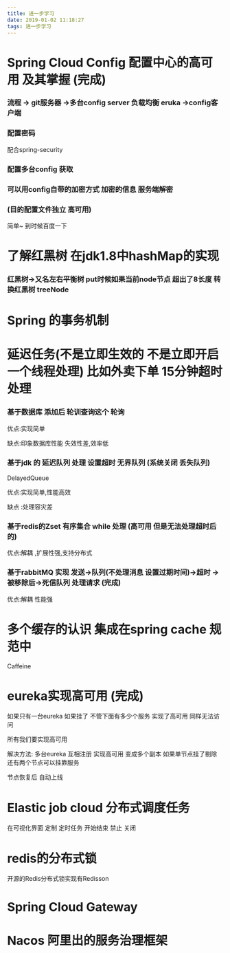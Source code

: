 ```yaml
---
title: 进一步学习
date: 2019-01-02 11:18:27
tags: 进一步学习
---
```



# Spring Cloud Config 配置中心的高可用 及其掌握 (完成)

### 流程 -> git服务器 ->多台config server 负载均衡 eruka ->config客户端

### 配置密码 

配合spring-security

### 配置多台config 获取

<!--more-->

### 可以用config自带的加密方式 加密的信息 服务端解密

### (目的配置文件独立 高可用)

简单~ 到时候百度一下

# 了解红黑树 在jdk1.8中hashMap的实现

### 红黑树->又名左右平衡树  put时候如果当前node节点 超出了8长度 转换红黑树 treeNode

# Spring 的事务机制



# 延迟任务(不是立即生效的 不是立即开启一个线程处理) 比如外卖下单 15分钟超时处理

### 基于数据库 添加后 轮训查询这个 轮询

优点:实现简单 

缺点:印象数据库性能 失效性差,效率低

###  基于jdk 的 延迟队列 处理 设置超时  无界队列 (系统关闭 丢失队列)

DelayedQueue

优点:实现简单,性能高效

缺点 :处理容灾差

### 基于redis的Zset 有序集合  while 处理 (高可用 但是无法处理超时后的)

优点:解耦 ,扩展性强,支持分布式

###  基于rabbitMQ 实现  发送->队列(不处理消息 设置过期时间)->超时 ->被移除后->死信队列 处理请求 (完成)  

优点:解耦 性能强



# 多个缓存的认识 集成在spring cache 规范中

Caffeine 



# eureka实现高可用  (完成)

如果只有一台eureka 如果挂了 不管下面有多少个服务 实现了高可用 同样无法访问 

所有我们要实现高可用

解决方法: 多台eureka 互相注册 实现高可用  变成多个副本 如果单节点挂了剔除 还有两个节点可以挂靠服务 

 节点恢复后 自动上线



# Elastic job cloud 分布式调度任务 

在可视化界面 定制 定时任务 开始结束 禁止 关闭



# redis的分布式锁

开源的Redis分布式锁实现有Redisson



# Spring Cloud Gateway



# Nacos 阿里出的服务治理框架

